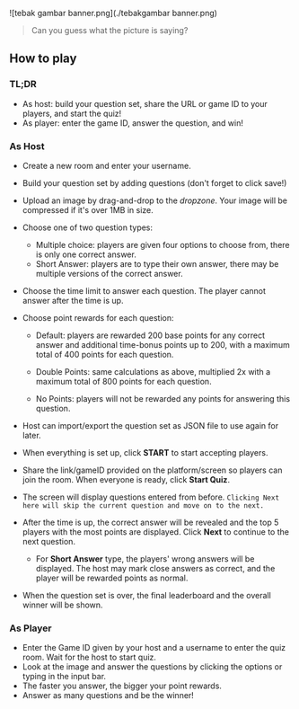 ![tebak gambar banner.png](./tebakgambar banner.png)

> Can you guess what the picture is saying? 

## How to play

### TL;DR

- As host: build your question set, share the URL or game ID to your players, and start the quiz! 
- As player: enter the game ID, answer the question, and win! 

### As Host

- Create a new room and enter your username. 
- Build your question set by adding questions (don't forget to click save!)
- Upload an image by drag-and-drop to the *dropzone*. Your image will be compressed if it's over 1MB in size.
- Choose one of two question types:

  - Multiple choice: players are given four options to choose from, there is only one correct answer.
  - Short Answer: players are to type their own answer, there may be multiple versions of the correct answer.
- Choose the time limit to answer each question. The player cannot answer after the time is up.
- Choose point rewards for each question: 

  - Default: players are rewarded 200 base points for any correct answer and additional time-bonus points up to 200, with a maximum total of 400 points for each question. 

  - Double Points: same calculations as above, multiplied 2x with a maximum total of 800 points for each question.
  - No Points: players will not be rewarded any points for answering this question.   
- Host can import/export the question set as JSON file to use again for later. 
- When everything is set up, click **START** to start accepting players.
- Share the link/gameID provided on the platform/screen so players can join the room. When everyone is ready, click **Start Quiz**.
- The screen will display questions entered from before. `Clicking Next here will skip the current question and move on to the next.`
- After the time is up, the correct answer will be revealed and the top 5 players with the most points are displayed. Click **Next** to continue to the next question. 

  - For **Short Answer** type, the players' wrong answers will be displayed. The host may mark close answers as correct, and the player will be rewarded points as normal. 
- When the question set is over, the final leaderboard and the overall winner will be shown.

### As Player

- Enter the Game ID given by your host and a username to enter the quiz room. Wait for the host to start quiz. 
- Look at the image and answer the questions by clicking the options or typing in the input bar. 
- The faster you answer, the bigger your point rewards.
- Answer as many questions and be the winner!